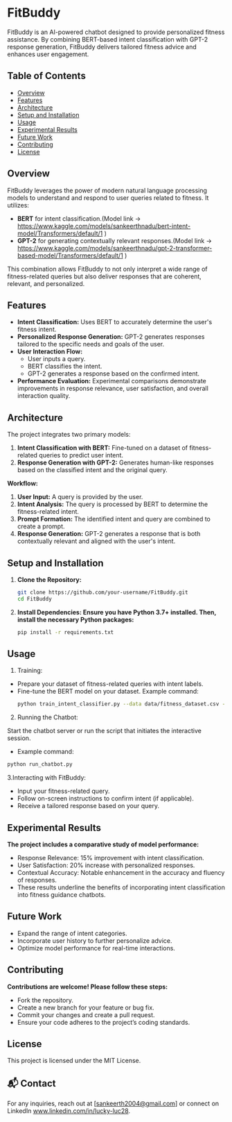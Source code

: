 # FitBuddy

FitBuddy is an AI-powered chatbot designed to provide personalized fitness assistance. By combining BERT-based intent classification with GPT-2 response generation, FitBuddy delivers tailored fitness advice and enhances user engagement.

## Table of Contents

- [Overview](#overview)
- [Features](#features)
- [Architecture](#architecture)
- [Setup and Installation](#setup-and-installation)
- [Usage](#usage)
- [Experimental Results](#experimental-results)
- [Future Work](#future-work)
- [Contributing](#contributing)
- [License](#license)

## Overview

FitBuddy leverages the power of modern natural language processing models to understand and respond to user queries related to fitness. It utilizes:
- **BERT** for intent classification.(Model link -> https://www.kaggle.com/models/sankeerthnadu/bert-intent-model/Transformers/default/1 )
- **GPT-2** for generating contextually relevant responses.(Model link -> https://www.kaggle.com/models/sankeerthnadu/gpt-2-transformer-based-model/Transformers/default/1 )

This combination allows FitBuddy to not only interpret a wide range of fitness-related queries but also deliver responses that are coherent, relevant, and personalized.

## Features

- **Intent Classification:** Uses BERT to accurately determine the user's fitness intent.
- **Personalized Response Generation:** GPT-2 generates responses tailored to the specific needs and goals of the user.
- **User Interaction Flow:** 
  - User inputs a query.
  - BERT classifies the intent.
  - GPT-2 generates a response based on the confirmed intent.
- **Performance Evaluation:** Experimental comparisons demonstrate improvements in response relevance, user satisfaction, and overall interaction quality.

## Architecture

The project integrates two primary models:
1. **Intent Classification with BERT:** Fine-tuned on a dataset of fitness-related queries to predict user intent.
2. **Response Generation with GPT-2:** Generates human-like responses based on the classified intent and the original query.

**Workflow:**
1. **User Input:** A query is provided by the user.
2. **Intent Analysis:** The query is processed by BERT to determine the fitness-related intent.
3. **Prompt Formation:** The identified intent and query are combined to create a prompt.
4. **Response Generation:** GPT-2 generates a response that is both contextually relevant and aligned with the user's intent.

## Setup and Installation

1. **Clone the Repository:**
   ```bash
   git clone https://github.com/your-username/FitBuddy.git
   cd FitBuddy

2. **Install Dependencies: Ensure you have Python 3.7+ installed. Then, install the necessary Python packages:**
   ```bash
   pip install -r requirements.txt
## Usage

1. Training:

- Prepare your dataset of fitness-related queries with intent labels.
- Fine-tune the BERT model on your dataset.
  Example command:
  ```bash
  python train_intent_classifier.py --data data/fitness_dataset.csv --epochs 5

2. Running the Chatbot:

Start the chatbot server or run the script that initiates the interactive session.
- Example command:
```bash
python run_chatbot.py
```

3.Interacting with FitBuddy:

- Input your fitness-related query.
- Follow on-screen instructions to confirm intent (if applicable).
- Receive a tailored response based on your query.

## Experimental Results
**The project includes a comparative study of model performance:**

- Response Relevance: 15% improvement with intent classification.
- User Satisfaction: 20% increase with personalized responses.
- Contextual Accuracy: Notable enhancement in the accuracy and fluency of responses.
- These results underline the benefits of incorporating intent classification into fitness guidance chatbots.

## Future Work

- Expand the range of intent categories.
- Incorporate user history to further personalize advice.
- Optimize model performance for real-time interactions.
  
## Contributing
**Contributions are welcome! Please follow these steps:**

- Fork the repository.
- Create a new branch for your feature or bug fix.
- Commit your changes and create a pull request.
- Ensure your code adheres to the project’s coding standards.

## License
This project is licensed under the MIT License.

## 📬 Contact
For any inquiries, reach out at [sankeerth2004@gmail.com] or connect on LinkedIn www.linkedin.com/in/lucky-luc28.
